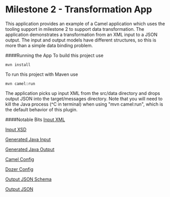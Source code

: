 Milestone 2 - Transformation App
================================
This application provides an example of a Camel application which uses the tooling support in milestone 2 to support data transformation.  The application demonstrates a transformation from an XML input to a JSON output.  The input and output models have different structures, so this is more than a simple data binding problem.

####Running the App
To build this project use
```
mvn install
```
To run this project with Maven use
```
mvn camel:run
```

The application picks up input XML from the src/data directory and drops output JSON into the target/messages directory.  Note that you will need to kill the Java process (^C in terminal) when using "mvn camel:run", which is the default behavior of this plugin.

####Notable Bits
[Input XML](https://github.com/kcbabo/sandbox/blob/master/mapper/examples/map-2/src/data/abc-order.xml)

[Input XSD](https://github.com/kcbabo/sandbox/blob/master/mapper/examples/map-2/src/main/resources/abc-order.xsd)

[Generated Java Input](https://github.com/kcbabo/sandbox/tree/master/mapper/examples/map-2/src/main/java/abcorder)

[Generated Java Output](https://github.com/kcbabo/sandbox/tree/master/mapper/examples/map-2/src/main/java/xyzorderschema)

[Camel Config](https://github.com/kcbabo/sandbox/blob/master/mapper/examples/map-2/src/main/resources/META-INF/spring/camel-context.xml)

[Dozer Config](https://github.com/kcbabo/sandbox/blob/master/mapper/examples/map-2/src/main/resources/dozerBeanMapping.xml)

[Output JSON Schema](https://github.com/kcbabo/sandbox/blob/master/mapper/examples/map-2/src/main/resources/xyz-order-schema.json)

[Output JSON](https://github.com/kcbabo/sandbox/blob/master/mapper/examples/map-2/src/data/xyz-order.json)
